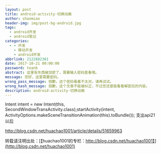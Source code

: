 ```yaml
---
layout: post
title: android-activity-切换动画
author: shaomiao
header-img: img/post-bg-android.jpg
tags:
  - android开发
  - android笔记
categories:
  - - 开发
    - 移动开发
    - android开发
abbrlink: 2122882361
date: 2017-10-21 00:00:00
password: teanb
abstract: 这里有东西被加密了，需要输入密码查看哦。
message: 您好，这里需要密码。
wrong_pass_message: 抱歉，这个密码看着不太对，请再试试。
wrong_hash_message: 抱歉，这个文章不能被纠正，不过您还是能看看解密后的内容。
description: android-activity-切换动画
---
```

Intent intent = new Intent(this, SecondWindowTransActivity.class);startActivity(intent,        ActivityOptions.makeSceneTransitionAnimation(this).toBundle());
支出api21以后

http://blog.csdn.net/huachao1001/article/details/51659963

转载请注明出处：[【huachao1001的专栏：http://blog.csdn.net/huachao1001】](http://blog.csdn.net/huachao1001)
